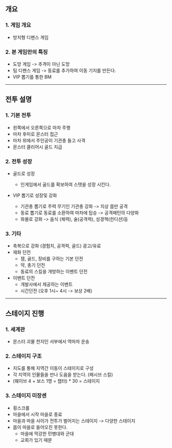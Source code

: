 ## 개요
### 1. 게임 개요
- 방치형 디펜스 게임

### 2. 본 게임만의 특징
- 도망 게임 -> 추격이 아닌 도망
- 팀 디펜스 게임 -> 동료를 추가하여 이동 기지를 만든다. 
- VIP 뽑기를 통한 BM

---

## 전투 설명
### 1. 기본 전투
- 왼쪽에서 오른쪽으로 마차 주행
- 마차 후미로 몬스터 접근
- 마차 위에서 주인공이 기관총 들고 사격
- 몬스터 클리어시 골드 지급

### 2. 전투 성장
- 골드로 성장 
  - 인게임에서 골드를 확보하여 스탯을 성장 시킨다. 

- VIP 뽑기로 성장및 강화
  - 기관총 뽑기로 주력 무기인 기관총 강화 -> 지상 몹만 공격
  - 동료 뽑기로 동료를 소환하여 마차에 탑승 -> 공격패턴의 다양화
  - 화물로 강화 -> 음식 (체력), 술(공격력), 성경책(컨디션)등

### 3. 기타
- 축복으로 강화 (경험치, 공격력, 골드) 광고/유료
- 재화 던전
  - 잼, 골드, 장비를 구하는 기본 던전
  - 약, 총기 던전
  - 동료의 스킬을 개방하는 이벤트 던전  
- 이벤트 던전
  - 개발사에서 제공하는 이벤트 
  - 시간던전 (오후 1시~ 4시 -> 보상 2배) 

---

## 스테이지 진행
### 1. 세계관 
  - 몬스터 괴물 천지인 서부에서 역마차 운송

### 2. 스테이지 구조
  - 지도를 통해 지역간 이동이 스테이지로 구성
  - 각 지역의 인물들을 만나 도움을 받는다. (패시브 스킬)
  - (웨이브 4 + 보스 1명 = 챕터) * 30 = 스테이지

### 3. 스테이지 미장센
  - 횡스크롤
  - 마을에서 시작 마을로 종료
  - 마을과 마을 사이가 전투가 벌어지는 스테이지 -> 다양한 스테이지
  - 몹이 마을로 들어오진 못한다. 
    - 마을에 막강한 민병대와 군대
    - 교회가 있기 때문 
